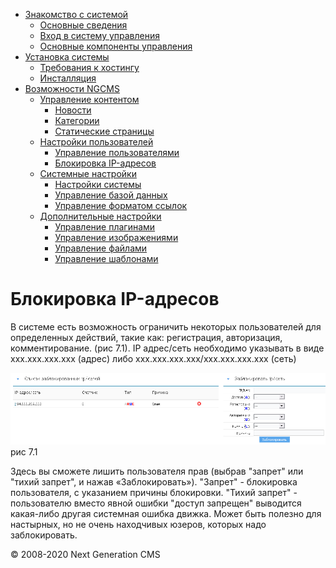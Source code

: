 -   [Знакомство с системой]()
    -   [Основные сведения](about.md)
    -   [Вход в систему управления](enter.md)
    -   [Основные компоненты управления](components.md)
-   [Установка системы]()
    -   [Требования к хостингу](hosting.md)
    -   [Инсталляция](installation.md)
-   [Возможности NGCMS]()
    -   [Управление контентом]()
        -   [Новости](news.md)
        -   [Категории](catigories.md)
        -   [Статические страницы](static.md)
    -   [Настройки пользователей]()
        -   [Управление пользователями](users.md)
        -   [Блокировка IP-адресов](ipban.md)
    -   [Системные настройки]()
        -   [Настройки системы](config.md)
        -   [Управление базой данных](dbo.md)
        -   [Управление форматом ссылок](urls.md)
    -   [Дополнительные настройки]()
        -   [Управление плагинами](plugins.md)
        -   [Управление изображениями](images.md)
        -   [Управление файлами](files.md)
        -   [Управление шаблонами](templates.md)

Блокировка IP-адресов
=====================

В системе есть возможность ограничить некоторых пользователей для определенных действий, такие как: регистрация, авторизация, комментирование. (рис 7.1).
 IP адрес/сеть необходимо указывать в виде xxx.xxx.xxx.xxx (адрес) либо xxx.xxx.xxx.xxx/xxx.xxx.xxx.xxx (сеть)

![](images/screenshots/ipban_1.png)
рис 7.1

Здесь вы сможете лишить пользователя прав (выбрав "запрет" или "тихий запрет", и нажав «Заблокировать»).
 "Запрет" - блокировка пользователя, с указанием причины блокировки.
 "Тихий запрет" - пользователю вместо явной ошибки "доступ запрещен" выводится какая-либо другая системная ошибка движка.
 Может быть полезно для настырных, но не очень находчивых юзеров, которых надо заблокировать.

© 2008-2020 Next Generation CMS
